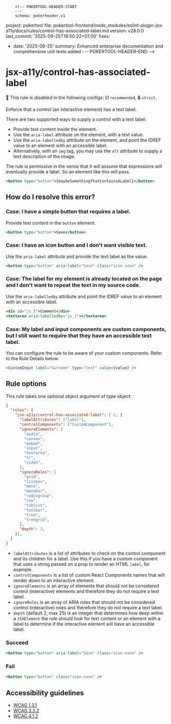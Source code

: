         <!-- POKERTOOL-HEADER-START
        ---
        schema: pokerheader.v1
project: pokertool
file: pokertool-frontend/node_modules/eslint-plugin-jsx-a11y/docs/rules/control-has-associated-label.md
version: v28.0.0
last_commit: '2025-09-25T18:50:22+01:00'
fixes:
- date: '2025-09-25'
  summary: Enhanced enterprise documentation and comprehensive unit tests added
        ---
        POKERTOOL-HEADER-END -->
# jsx-a11y/control-has-associated-label

🚫 This rule is _disabled_ in the following configs: ☑️ `recommended`, 🔒 `strict`.

<!-- end auto-generated rule header -->

Enforce that a control (an interactive element) has a text label.

There are two supported ways to supply a control with a text label:

- Provide text content inside the element.
- Use the `aria-label` attribute on the element, with a text value.
- Use the `aria-labelledby` attribute on the element, and point the IDREF value to an element with an accessible label.
- Alternatively, with an `img` tag, you may use the `alt` attribute to supply a text description of the image.

The rule is permissive in the sense that it will assume that expressions will eventually provide a label. So an element like this will pass.

```jsx
<button type="button">{maybeSomethingThatContainsALabel}</button>
```

## How do I resolve this error?

### Case: I have a simple button that requires a label.

Provide text content in the `button` element.

```jsx
<button type="button">Save</button>
```

### Case: I have an icon button and I don't want visible text.

Use the `aria-label` attribute and provide the text label as the value.

```jsx
<button type="button" aria-label="Save" class="icon-save" />
```

### Case: The label for my element is already located on the page and I don't want to repeat the text in my source code.

Use the `aria-labelledby` attribute and point the IDREF value to an element with an accessible label.

```jsx
<div id="js_1">Comment</div>
<textarea aria-labelledby="js_1"></textarea>
```

### Case: My label and input components are custom components, but I still want to require that they have an accessible text label.

You can configure the rule to be aware of your custom components. Refer to the Rule Details below.

```jsx
<CustomInput label="Surname" type="text" value={value} />
```

## Rule options

This rule takes one optional object argument of type object:

```json
{
  "rules": {
    "jsx-a11y/control-has-associated-label": [ 2, {
      "labelAttributes": ["label"],
      "controlComponents": ["CustomComponent"],
      "ignoreElements": [
        "audio",
        "canvas",
        "embed",
        "input",
        "textarea",
        "tr",
        "video",
      ],
      "ignoreRoles": [
        "grid",
        "listbox",
        "menu",
        "menubar",
        "radiogroup",
        "row",
        "tablist",
        "toolbar",
        "tree",
        "treegrid",
      ],
      "depth": 3,
    }],
  }
}
```

- `labelAttributes` is a list of attributes to check on the control component and its children for a label. Use this if you have a custom component that uses a string passed on a prop to render an HTML `label`, for example.
- `controlComponents` is a list of custom React Components names that will render down to an interactive element.
- `ignoreElements` is an array of elements that should not be considered control (interactive) elements and therefore they do not require a text label.
- `ignoreRoles` is an array of ARIA roles that should not be considered control (interactive) roles and therefore they do not require a text label.
- `depth` (default 2, max 25) is an integer that determines how deep within a `JSXElement` the rule should look for text content or an element with a label to determine if the interactive element will have an accessible label.

### Succeed
```jsx
<button type="button" aria-label="Save" class="icon-save" />
```

### Fail
```jsx
<button type="button" class="icon-save" />
```

## Accessibility guidelines
- [WCAG 1.3.1](https://www.w3.org/WAI/WCAG21/Understanding/info-and-relationships)
- [WCAG 3.3.2](https://www.w3.org/WAI/WCAG21/Understanding/labels-or-instructions)
- [WCAG 4.1.2](https://www.w3.org/WAI/WCAG21/Understanding/name-role-value)
